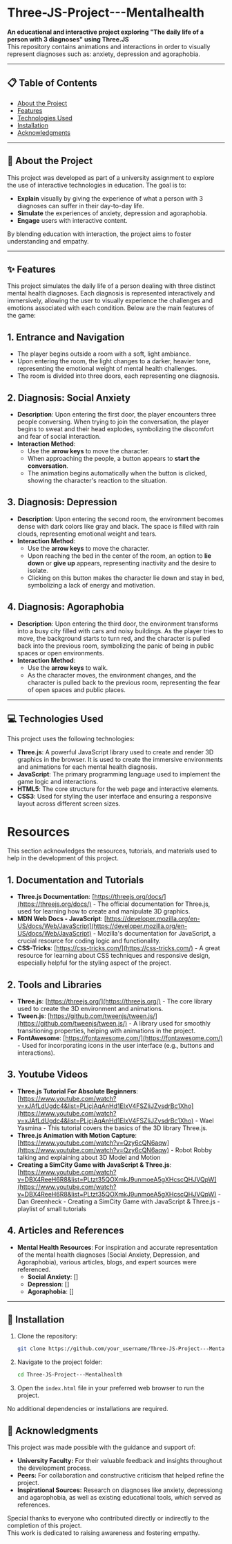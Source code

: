 # Three-JS-Project---Mentalhealth

**An educational and interactive project exploring "The daily life of a person with 3 diagnoses" using Three.JS**  
This repository contains animations and interactions in order to visually represent diagnoses such as: anxiety, depression and agoraphobia.

---

## 📋 Table of Contents
- [About the Project](#about-the-project)  
- [Features](#features)  
- [Technologies Used](#technologies-used)  
- [Installation](#installation)   
- [Acknowledgments](#acknowledgments)  

---

## 📖 About the Project

This project was developed as part of a university assignment to explore the use of interactive technologies in education. The goal is to:  
- **Explain** visually by giving the experience of what a person with 3 diagnoses can suffer in their day-to-day life. 
- **Simulate** the experiences of anxiety, depression and agoraphobia.  
- **Engage** users with interactive content.  

By blending education with interaction, the project aims to foster understanding and empathy.

---

## ✨ Features

This project simulates the daily life of a person dealing with three distinct mental health diagnoses. Each diagnosis is represented interactively and immersively, allowing the user to visually experience the challenges and emotions associated with each condition. Below are the main features of the game:

## 1. Entrance and Navigation
- The player begins outside a room with a soft, light ambiance.
- Upon entering the room, the light changes to a darker, heavier tone, representing the emotional weight of mental health challenges.
- The room is divided into three doors, each representing one diagnosis.

## 2. Diagnosis: Social Anxiety
- **Description**: Upon entering the first door, the player encounters three people conversing. When trying to join the conversation, the player begins to sweat and their head explodes, symbolizing the discomfort and fear of social interaction.
- **Interaction Method**: 
  - Use the **arrow keys** to move the character.
  - When approaching the people, a button appears to **start the conversation**.
  - The animation begins automatically when the button is clicked, showing the character's reaction to the situation.

## 3. Diagnosis: Depression
- **Description**: Upon entering the second room, the environment becomes dense with dark colors like gray and black. The space is filled with rain clouds, representing emotional weight and tears.
- **Interaction Method**: 
  - Use the **arrow keys** to move the character.
  - Upon reaching the bed in the center of the room, an option to **lie down** or **give up** appears, representing inactivity and the desire to isolate.
  - Clicking on this button makes the character lie down and stay in bed, symbolizing a lack of energy and motivation.

## 4. Diagnosis: Agoraphobia
- **Description**: Upon entering the third door, the environment transforms into a busy city filled with cars and noisy buildings. As the player tries to move, the background starts to turn red, and the character is pulled back into the previous room, symbolizing the panic of being in public spaces or open environments.
- **Interaction Method**: 
  - Use the **arrow keys** to walk.
  - As the character moves, the environment changes, and the character is pulled back to the previous room, representing the fear of open spaces and public places.

---

## 💻 Technologies Used

This project uses the following technologies:

- **Three.js**: A powerful JavaScript library used to create and render 3D graphics in the browser. It is used to create the immersive environments and animations for each mental health diagnosis.
- **JavaScript**: The primary programming language used to implement the game logic and interactions.
- **HTML5**: The core structure for the web page and interactive elements.
- **CSS3**: Used for styling the user interface and ensuring a responsive layout across different screen sizes.
  
# Resources

This section acknowledges the resources, tutorials, and materials used to help in the development of this project.

## 1. Documentation and Tutorials
- **Three.js Documentation**: [https://threejs.org/docs/](https://threejs.org/docs/) - The official documentation for Three.js, used for learning how to create and manipulate 3D graphics.
- **MDN Web Docs - JavaScript**: [https://developer.mozilla.org/en-US/docs/Web/JavaScript](https://developer.mozilla.org/en-US/docs/Web/JavaScript) - Mozilla's documentation for JavaScript, a crucial resource for coding logic and functionality.
- **CSS-Tricks**: [https://css-tricks.com/](https://css-tricks.com/) - A great resource for learning about CSS techniques and responsive design, especially helpful for the styling aspect of the project.

## 2. Tools and Libraries
- **Three.js**: [https://threejs.org/](https://threejs.org/) - The core library used to create the 3D environment and animations.
- **Tween.js**: [https://github.com/tweenjs/tween.js/](https://github.com/tweenjs/tween.js/) - A library used for smoothly transitioning properties, helping with animations in the project.
- **FontAwesome**: [https://fontawesome.com/](https://fontawesome.com/) - Used for incorporating icons in the user interface (e.g., buttons and interactions).

## 3. Youtube Videos 
- **Three.js Tutorial For Absolute Beginners**: [https://www.youtube.com/watch?v=xJAfLdUgdc4&list=PLjcjAqAnHd1EIxV4FSZIiJZvsdrBc1Xho](https://www.youtube.com/watch?v=xJAfLdUgdc4&list=PLjcjAqAnHd1EIxV4FSZIiJZvsdrBc1Xho) - Wael Yasmina - This tutorial covers the basics of the 3D library Three.js.
- **Three.js Animation with Motion Capture**: [https://www.youtube.com/watch?v=Qzy6cQN6aqw](https://www.youtube.com/watch?v=Qzy6cQN6aqw) - Robot Robby talking and explaining about 3D Model and Motion
- **Creating a SimCity Game with JavaScript & Three.js**: [https://www.youtube.com/watch?v=DBX4ReeH6R8&list=PLtzt35QOXmkJ9unmoeA5gXHcscQHJVQpW](https://www.youtube.com/watch?v=DBX4ReeH6R8&list=PLtzt35QOXmkJ9unmoeA5gXHcscQHJVQpW) - Dan Greenheck -  Creating a SimCity Game with JavaScript & Three.js - playlist of small tutorials


## 4. Articles and References
- **Mental Health Resources**: For inspiration and accurate representation of the mental health diagnoses (Social Anxiety, Depression, and Agoraphobia), various articles, blogs, and expert sources were referenced.
  - **Social Anxiety**: []
  - **Depression**: []
  - **Agoraphobia**: []
---

## 🚀 Installation

1. Clone the repository:  
   ```bash
   git clone https://github.com/your_username/Three-JS-Project---Mentalhealth

2. Navigate to the project folder:
    ```bash
    cd Three-JS-Project---Mentalhealth

3. Open the `index.html` file in your preferred web browser to run the project.

No additional dependencies or installations are required.

## 🙏 Acknowledgments

This project was made possible with the guidance and support of:  
- **University Faculty:** For their valuable feedback and insights throughout the development process.  
- **Peers:** For collaboration and constructive criticism that helped refine the project.  
- **Inspirational Sources:** Research on diagnoses like anxiety, depressiong and agarophobia, as well as existing educational tools, which served as references.  

Special thanks to everyone who contributed directly or indirectly to the completion of this project.  
This work is dedicated to raising awareness and fostering empathy.
